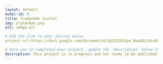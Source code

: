 ```yaml
---
layout: default
modal-id: 6
title: TryHackMe Journal
img: tryhackme.png
alt: image-alt

# Add the link to your journal below
project-url:https://docs.google.com/document/d/1g5JZS81Qyo_Bw4aDLi4tx8xVdb40MFoamYo3dmxCBWo/edit?usp=sharing

# Once you've completed your project, update the 'description' below to this one: Completed 17 TryHackMe rooms, gaining hands-on skills in Linux and Windows fundamentals, log analysis, network troubleshooting with Wireshark, and incident handling with Splunk.
description: This project is in progress and not ready to be published just yet. Please contact me if you'd like a sneak peek. Otherwise, stay tuned!
---
```

